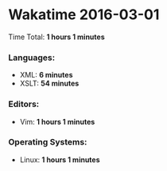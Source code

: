 # Wakatime 2016-03-01

Time Total: **1 hours 1 minutes**

### Languages:
- XML: **6 minutes** 
- XSLT: **54 minutes** 

### Editors:
- Vim: **1 hours 1 minutes** 

### Operating Systems:
- Linux: **1 hours 1 minutes** 

